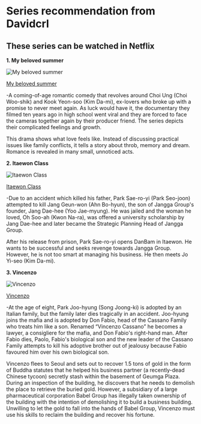 # Series recommendation from Davidcrl
## These series can be watched in Netflix

**1. My beloved summer** 

![My beloved summer](https://github.com/Davidcrl/app-dev/assets/152070992/5bf36d5c-9f07-4ecc-a448-f44dab462530)

[My beloved summer](https://www.netflix.com/title/81486372)

-A coming-of-age romantic comedy that revolves around Choi Ung (Choi Woo-shik) and Kook Yeon-soo (Kim Da-mi), ex-lovers who broke up with a promise to never meet again. As luck would have it, the documentary they filmed ten years ago in high school went viral and they are forced to face the cameras together again by their producer friend. The series depicts their complicated feelings and growth.

This drama shows what love feels like. Instead of discussing practical issues like family conflicts, it tells a story about throb, memory and dream. Romance is revealed in many small, unnoticed acts.

**2. Itaewon Class** 

![Itaewon Class](https://github.com/Davidcrl/app-dev/assets/152070992/b9c7de2f-a89b-4d90-8020-21263b27b348)

[Itaewon Class](https://www.netflix.com/title/81193309)

-Due to an accident which killed his father, Park Sae-ro-yi (Park Seo-joon) attempted to kill Jang Geun-won (Ahn Bo-hyun), the son of Jangga Group's founder, Jang Dae-hee (Yoo Jae-myung). He was jailed and the woman he loved, Oh Soo-ah (Kwon Na-ra), was offered a university scholarship by Jang Dae-hee and later became the Strategic Planning Head of Jangga Group.

After his release from prison, Park Sae-ro-yi opens DanBam in Itaewon. He wants to be successful and seeks revenge towards Jangga Group. However, he is not too smart at managing his business. He then meets Jo Yi-seo (Kim Da-mi).

**3. Vincenzo** 

![Vincenzo](https://github.com/Davidcrl/app-dev/assets/152070992/64850d52-68c6-49be-a680-f168cf583e7f)

[Vincenzo](https://www.netflix.com/title/81365087)

-At the age of eight, Park Joo-hyung (Song Joong-ki) is adopted by an Italian family, but the family later dies tragically in an accident. Joo-hyung joins the mafia and is adopted by Don Fabio, head of the Cassano Family who treats him like a son. Renamed “Vincenzo Cassano” he becomes a lawyer, a consigliere for the mafia, and Don Fabio's right-hand man. After Fabio dies, Paolo, Fabio's biological son and the new leader of the Cassano Family attempts to kill his adoptive brother out of jealousy because Fabio favoured him over his own biological son.

Vincenzo flees to Seoul and sets out to recover 1.5 tons of gold in the form of Buddha statutes that he helped his business partner (a recently-dead Chinese tycoon) secretly stash within the basement of Geumga Plaza. During an inspection of the building, he discovers that he needs to demolish the place to retrieve the buried gold. However, a subsidiary of a large pharmaceutical corporation Babel Group has illegally taken ownership of the building with the intention of demolishing it to build a business building. Unwilling to let the gold to fall into the hands of Babel Group, Vincenzo must use his skills to reclaim the building and recover his fortune.
